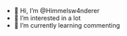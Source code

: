 - 👋 Hi, I’m @Himmelsw4nderer
- 👀 I’m interested in a lot
- 🌱 I’m currently learning commenting

<!---
Himmelsw4nderer/Himmelsw4nderer is a ✨ special ✨ repository because its `README.md` (this file) appears on your GitHub profile.
You can click the Preview link to take a look at your changes.
--->
